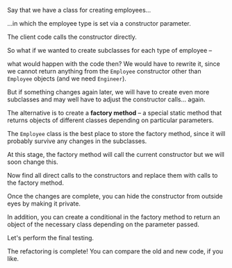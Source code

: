 Say that we have a class for creating employees…

…in which the employee type is set via a constructor parameter.

The client code calls the constructor directly.

So what if we wanted to create subclasses for each type of employee –

what would happen with the code then? We would have to rewrite it, since we cannot return anything from the <code>Employee</code> constructor other than <code>Employee</code> objects (and we need <code>Engineer</code>).

But if something changes again later, we will have to create even more subclasses and may well have to adjust the constructor calls… again.

The alternative is to create a <b>factory method</b> – a special static method that returns objects of different classes depending on particular parameters.

The <code>Employee</code> class is the best place to store the factory method, since it will probably survive any changes in the subclasses.

At this stage, the factory method will call the current constructor but we will soon change this.

Now find all direct calls to the constructors and replace them with calls to the factory method.

Once the changes are complete, you can hide the constructor from outside eyes by making it private.

In addition, you can create a conditional in the factory method to return an object of the necessary class depending on the parameter passed.

Let's perform the final testing.

The refactoring is complete! You can compare the old and new code, if you like.